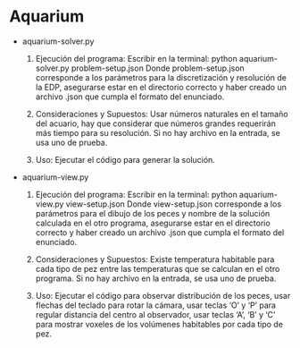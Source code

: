 # Aquarium

- aquarium-solver.py
    
    1. Ejecución del programa: Escribir en la terminal:  python aquarium-solver.py problem-setup.json                            Donde problem-setup.json corresponde a los parámetros para la discretización y resolución de la EDP, asegurarse estar en el directorio correcto y haber creado un archivo .json que cumpla el formato del enunciado. 
    
    2. Consideraciones y Supuestos: Usar números naturales en el tamaño del acuario, hay que considerar que números grandes requerirán más tiempo para su resolución.  Si no hay archivo en la entrada, se usa uno de prueba.
    
    3. Uso: Ejecutar el código para generar la solución. 

- aquarium-view.py
    
    1. Ejecución del programa: Escribir en la terminal:  python aquarium-view.py view-setup.json                           Donde view-setup.json corresponde a los parámetros para el dibujo de los peces y nombre de la solución calculada en el otro programa, asegurarse estar en el directorio correcto y haber creado un archivo .json que cumpla el formato del enunciado.

    2. Consideraciones y Supuestos: Existe temperatura habitable para cada tipo de pez entre las temperaturas que se calculan en el otro programa. Si no hay archivo en la entrada, se usa uno de prueba.

    3. Uso: Ejecutar el código para observar distribución de los peces, usar flechas del teclado para rotar la cámara, usar teclas ‘O’ y ‘P’ para regular distancia del centro al observador, usar teclas ‘A’, ‘B’ y ‘C’ para mostrar voxeles de los volúmenes habitables por cada tipo de pez.
